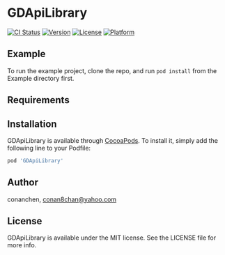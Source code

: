 # GDApiLibrary

[![CI Status](http://img.shields.io/travis/conanchen/GDApiLibrary.svg?style=flat)](https://travis-ci.org/conanchen/GDApiLibrary)
[![Version](https://img.shields.io/cocoapods/v/GDApiLibrary.svg?style=flat)](http://cocoapods.org/pods/GDApiLibrary)
[![License](https://img.shields.io/cocoapods/l/GDApiLibrary.svg?style=flat)](http://cocoapods.org/pods/GDApiLibrary)
[![Platform](https://img.shields.io/cocoapods/p/GDApiLibrary.svg?style=flat)](http://cocoapods.org/pods/GDApiLibrary)

## Example

To run the example project, clone the repo, and run `pod install` from the Example directory first.

## Requirements

## Installation

GDApiLibrary is available through [CocoaPods](http://cocoapods.org). To install
it, simply add the following line to your Podfile:

```ruby
pod 'GDApiLibrary'
```

## Author

conanchen, conan8chan@yahoo.com

## License

GDApiLibrary is available under the MIT license. See the LICENSE file for more info.
